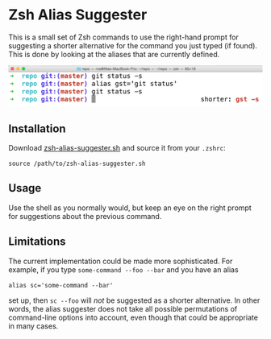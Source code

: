 # Zsh Alias Suggester

This is a small set of Zsh commands to use the right-hand prompt for suggesting a shorter
alternative for the command you just typed (if found). This is done by looking at the aliases that
are currently defined.

![](https://github.com/hilverd/zsh-alias-suggester/blob/master/example.png)

## Installation

Download [zsh-alias-suggester.sh](zsh-alias-suggester.sh) and source it from your `.zshrc`:

```
source /path/to/zsh-alias-suggester.sh
```

## Usage

Use the shell as you normally would, but keep an eye on the right prompt for suggestions about the
previous command.

## Limitations

The current implementation could be made more sophisticated. For example, if you type `some-command
--foo --bar` and you have an alias

```
alias sc='some-command --bar'
```

set up, then `sc --foo` will *not* be suggested as a shorter alternative. In other words, the alias
suggester does not take all possible permutations of command-line options into account, even though
that could be appropriate in many cases.
